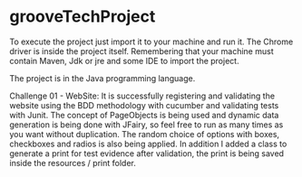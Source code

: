 # grooveTechProject

To execute the project just import it to your machine and run it. The Chrome driver is inside the project itself. Remembering that your machine must contain Maven, Jdk or jre and some IDE to import the project.

The project is in the Java programming language.

Challenge 01 - WebSite: It is successfully registering and validating the website using the BDD methodology with cucumber and validating tests with Junit. The concept of PageObjects is being used and dynamic data generation is being done with JFairy, so feel free to run as many times as you want without duplication. The random choice of options with boxes, checkboxes and radios is also being applied. In addition I added a class to generate a print for test evidence after validation, the print is being saved inside the resources / print folder.
